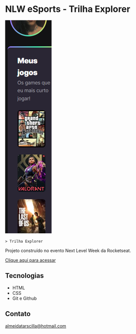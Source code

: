# NLW eSports - Trilha Explorer

![preview](/.github/preview.png)

    > Trilha Explorer

Projeto construído no evento Next Level Week da Rocketseat.

[Clique aqui para acessar](https://tarscilla.github.io/nlw-esports-explorer/)

## Tecnologias 

- HTML
- CSS
- Git e Github

## Contato

almeidatarscilla@hotmail.com